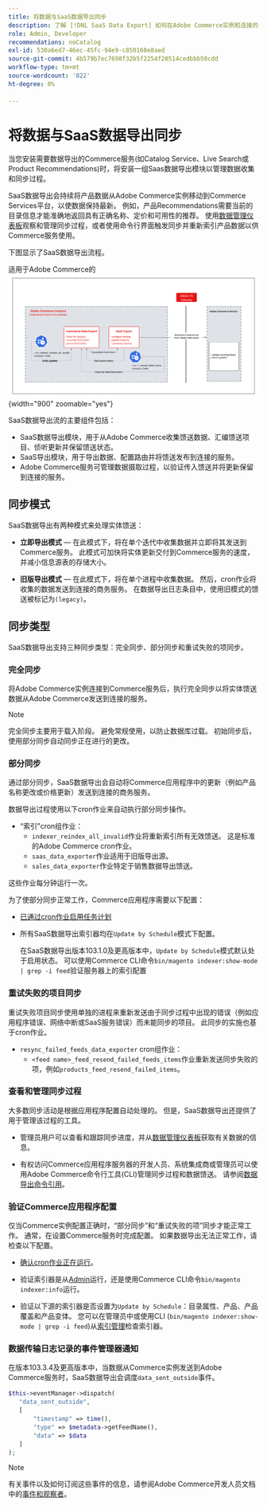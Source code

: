 ```yaml
---
title: 将数据与SaaS数据导出同步
description: 了解 [!DNL SaaS Data Export] 如何在Adobe Commerce实例和连接的SaaS服务之间收集并同步数据。
role: Admin, Developer
recommendations: noCatalog
exl-id: 530a6ed7-46ec-45fc-94e9-c850168e8aed
source-git-commit: 4b579b7ec7698f32b5f2254f20514cedbbb50cdd
workflow-type: tm+mt
source-wordcount: '822'
ht-degree: 0%

---
```


# 将数据与SaaS数据导出同步

当您安装需要数据导出的Commerce服务(如Catalog Service、Live Search或Product Recommendations)时，将安装一组Saas数据导出模块以管理数据收集和同步过程。

SaaS数据导出会持续将产品数据从Adobe Commerce实例移动到Commerce Services平台，以使数据保持最新。 例如，产品Recommendations需要当前的目录信息才能准确地返回具有正确名称、定价和可用性的推荐。 使用[数据管理仪表板](https://experienceleague.adobe.com/en/docs/commerce-merchant-services/user-guides/data-services/catalog-sync)观察和管理同步过程，或者使用命令行界面触发同步并重新索引产品数据以供Commerce服务使用。

下图显示了SaaS数据导出流程。

适用于Adobe Commerce的![SaaS数据导出收集和同步流程](assets/data-export-flow.png){width="900" zoomable="yes"}

SaaS数据导出流的主要组件包括：

- SaaS数据导出模块，用于从Adobe Commerce收集馈送数据、汇编馈送项目、侦听更新并保留馈送状态。
- SaaS导出模块，用于导出数据、配置路由并将馈送发布到连接的服务。
- Adobe Commerce服务可管理数据摄取过程，以验证传入馈送并将更新保留到连接的服务。

## 同步模式

SaaS数据导出有两种模式来处理实体馈送：

- **立即导出模式** — 在此模式下，将在单个迭代中收集数据并立即将其发送到Commerce服务。 此模式可加快将实体更新交付到Commerce服务的速度，并减小信息源表的存储大小。

- **旧版导出模式** — 在此模式下，将在单个进程中收集数据。 然后，cron作业将收集的数据发送到连接的商务服务。 在数据导出日志条目中，使用旧模式的馈送被标记为`(legacy)`。

## 同步类型

SaaS数据导出支持三种同步类型：完全同步、部分同步和重试失败的项同步。

### 完全同步

将Adobe Commerce实例连接到Commerce服务后，执行完全同步以将实体馈送数据从Adobe Commerce发送到连接的服务。

>[!NOTE]
>
>完全同步主要用于载入阶段。 避免常规使用，以防止数据库过载。 初始同步后，使用部分同步自动同步正在进行的更改。

### 部分同步

通过部分同步，SaaS数据导出会自动将Commerce应用程序中的更新（例如产品名称更改或价格更新）发送到连接的商务服务。

数据导出过程使用以下cron作业来自动执行部分同步操作。

- “索引”cron组作业：
   - `indexer_reindex_all_invalid`作业将重新索引所有无效馈送。 这是标准的Adobe Commerce cron作业。
   - `saas_data_exporter`作业适用于旧版导出源。
   - `sales_data_exporter`作业特定于销售数据导出馈送。

这些作业每分钟运行一次。

为了使部分同步正常工作，Commerce应用程序需要以下配置：

- [已通过cron作业启用任务计划](https://experienceleague.adobe.com/docs/commerce-operations/installation-guide/next-steps/configuration.html)

- 所有SaaS数据导出索引器均在`Update by Schedule`模式下配置。

  在SaaS数据导出版本103.1.0及更高版本中，`Update by Schedule`模式默认处于启用状态。 可以使用Commerce CLI命令`bin/magento indexer:show-mode | grep -i feed`验证服务器上的索引配置

### 重试失败的项目同步

重试失败项目同步使用单独的进程来重新发送由于同步过程中出现的错误（例如应用程序错误、网络中断或SaaS服务错误）而未能同步的项目。 此同步的实施也基于cron作业。

- `resync_failed_feeds_data_exporter` cron组作业：
   - `<feed name>_feed_resend_failed_feeds_items`作业重新发送同步失败的项，例如`products_feed_resend_failed_items`。

### 查看和管理同步过程

大多数同步活动是根据应用程序配置自动处理的。 但是，SaaS数据导出还提供了用于管理该过程的工具。

- 管理员用户可以查看和跟踪同步进度，并从[数据管理仪表板](https://experienceleague.adobe.com/en/docs/commerce-admin/systems/data-transfer/data-dashboard)获取有关数据的信息。

- 有权访问Commerce应用程序服务器的开发人员、系统集成商或管理员可以使用Adobe Commerce命令行工具(CLI)管理同步过程和数据馈送。 请参阅[数据导出命令引用](data-export-cli-commands.md)。

### 验证Commerce应用程序配置

仅当Commerce实例配置正确时，“部分同步”和“重试失败的项”同步才能正常工作。 通常，在设置Commerce服务时完成配置。 如果数据导出无法正常工作，请检查以下配置。

- [确认cron作业正在运行](https://experienceleague.adobe.com/en/docs/commerce-knowledge-base/kb/troubleshooting/miscellaneous/cron-readiness-check-issues)。

- 验证索引器是从[Admin](https://experienceleague.adobe.com/en/docs/commerce-admin/systems/tools/index-management)运行，还是使用Commerce CLI命令`bin/magento indexer:info`运行。

- 验证以下源的索引器是否设置为`Update by Schedule`：目录属性、产品、产品覆盖和产品变体。 您可以在管理员中或使用CLI (`bin/magento indexer:show-mode | grep -i feed`)从[索引管理](https://experienceleague.adobe.com/en/docs/commerce-admin/systems/tools/index-management)检查索引器。

### 数据传输日志记录的事件管理器通知

在版本103.3.4及更高版本中，当数据从Commerce实例发送到Adobe Commerce服务时，SaaS数据导出会调度`data_sent_outside`事件。

```php
$this->eventManager->dispatch(
   "data_sent_outside",
   [
       "timestamp" => time(),
       "type" => $metadata->getFeedName(),
       "data" => $data
   ]
);
```

>[!NOTE]
>
>有关事件以及如何订阅这些事件的信息，请参阅Adobe Commerce开发人员文档中的[事件和观察者](https://developer.adobe.com/commerce/php/development/components/events-and-observers)。